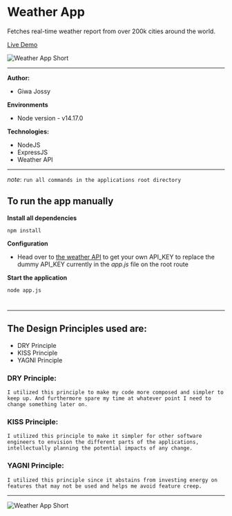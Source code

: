 # Weather App

Fetches real-time weather report from over 200k cities around the world.

[Live Demo](https://sheltered-coast-80443.herokuapp.com/)


![Weather App Short](https://github.com/giwajossy/weatherApp/blob/master/demo.gif)

---
**Author:** 
- Giwa Jossy


**Environments**
- Node version - v14.17.0


**Technologies:**
- NodeJS
- ExpressJS
- Weather API


---
*note*: `run all commands in the applications root directory`


## To run the app manually

**Install all dependencies**

```
npm install
```

**Configuration**
- Head over to [the weather API](https://openweathermap.org/) to get your own API_KEY to replace the dummy API_KEY currently in the *app.js* file on the root route

**Start the application**

```
node app.js
```

#




---

## The Design Principles used are:

- DRY Principle
- KISS Principle
- YAGNI Principle


### DRY Principle:

```
I utilized this principle to make my code more composed and simpler to keep up. And furthermore spare my time at whatever point I need to change something later on.
```

### KISS Principle:

```
I utilized this principle to make it simpler for other software engineers to envision the different parts of the applications, intellectually planning the potential impacts of any change.
```

### YAGNI Principle:

```
I utilized this principle since it abstains from investing energy on features that may not be used and helps me avoid feature creep.
```

---
![Weather App Short](https://res.cloudinary.com/dd3hmuucq/image/upload/v1629222333/Weather%20App%20resources/Weather_Report_-_Qatar_fh4jhx.jpg)